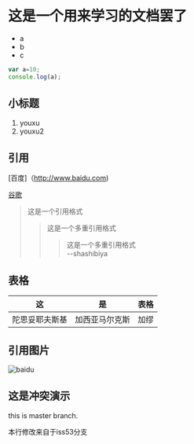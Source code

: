 # 这是一个用来学习的文档罢了

- a
- b
- c

```javascript
var a=10;
console.log(a);
```

## 小标题

1. youxu
2. youxu2

## 引用

[百度]（http://www.baidu.com)

[谷歌]

[谷歌]:http://www.google.com

> 这是一个引用格式
>> 这是一个多重引用格式
>>> 这是一个多重引用格式  
--shashibiya  

## 表格

这 | 是 | 表格
---|:---:|---:
陀思妥耶夫斯基|加西亚马尔克斯|加缪

## 引用图片

![baidu](https://www.baidu.com/img/bd_logo1.png?qua=high&where=super '这是百度的图片') 


## 这是冲突演示

this is master branch.

本行修改来自于iss53分支


